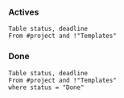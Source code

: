 ### Actives
```dataview
Table status, deadline
From #project and !"Templates"
```

### Done

```dataview
Table status, deadline
From #project and !"Templates"
where status = "Done"
```

